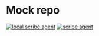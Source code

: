 # Mock repo

[![local scribe agent](https://github.com/scribe-security/testing_mock_repo/actions/workflows/scribe-agent.yml/badge.svg)](https://github.com/scribe-security/testing_mock_repo/actions/workflows/scribe-agent.yml)
[![scribe agent](https://github.com/scribe-security/testing_mock_repo/actions/workflows/scribe-agent.yml/badge.svg)](https://github.com/scribe-security/testing_mock_repo/actions/workflows/scribe-agent.yml)